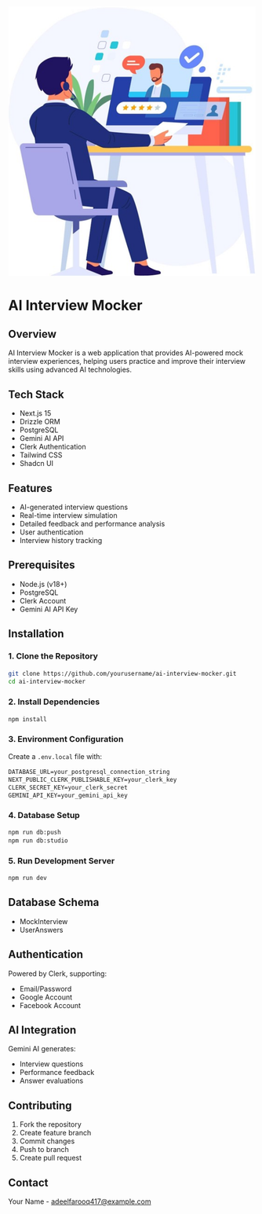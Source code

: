 ![alt text](https://github.com/Adeel-Farooq-Khan/AI-Interview-Mocker/raw/main/CI1.jpg)
# AI Interview Mocker

## Overview
AI Interview Mocker is a web application that provides AI-powered mock interview experiences, helping users practice and improve their interview skills using advanced AI technologies.

## Tech Stack
- Next.js 15
- Drizzle ORM
- PostgreSQL
- Gemini AI API
- Clerk Authentication
- Tailwind CSS
- Shadcn UI

## Features
- AI-generated interview questions
- Real-time interview simulation
- Detailed feedback and performance analysis
- User authentication
- Interview history tracking

## Prerequisites
- Node.js (v18+)
- PostgreSQL
- Clerk Account
- Gemini AI API Key

## Installation

### 1. Clone the Repository
```bash
git clone https://github.com/yourusername/ai-interview-mocker.git
cd ai-interview-mocker
```

### 2. Install Dependencies
```bash
npm install
```

### 3. Environment Configuration
Create a `.env.local` file with:
```
DATABASE_URL=your_postgresql_connection_string
NEXT_PUBLIC_CLERK_PUBLISHABLE_KEY=your_clerk_key
CLERK_SECRET_KEY=your_clerk_secret
GEMINI_API_KEY=your_gemini_api_key
```

### 4. Database Setup
```bash
npm run db:push
npm run db:studio
```

### 5. Run Development Server
```bash
npm run dev
```

## Database Schema
- MockInterview
- UserAnswers

## Authentication
Powered by Clerk, supporting:
- Email/Password
- Google Account
- Facebook Account

## AI Integration
Gemini AI generates:
- Interview questions
- Performance feedback
- Answer evaluations

## Contributing
1. Fork the repository
2. Create feature branch
3. Commit changes
4. Push to branch
5. Create pull request

## Contact
Your Name - adeelfarooq417@example.com
